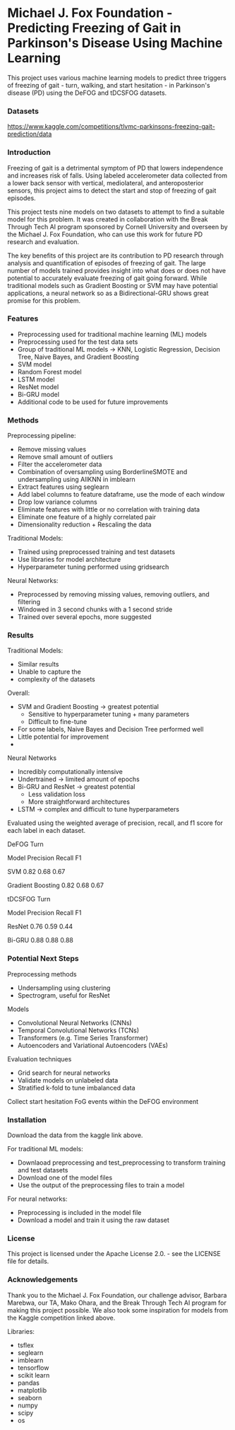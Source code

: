 # Michael J. Fox Foundation - Predicting Freezing of Gait in Parkinson's Disease Using Machine Learning
This project uses various machine learning models to predict three triggers of freezing of gait - turn, walking, and start hesitation - in Parkinson's disease (PD) using the DeFOG and tDCSFOG datasets. 

### Datasets
https://www.kaggle.com/competitions/tlvmc-parkinsons-freezing-gait-prediction/data

### Introduction
Freezing of gait is a detrimental symptom of PD that lowers independence and increases risk of falls. Using labeled accelerometer data collected from a lower back sensor with vertical, mediolateral, and anteroposterior sensors, this project aims to detect the start and stop of freezing of gait episodes. 

This project tests nine models on two datasets to attempt to find a suitable model for this problem. It was created in collaboration with the Break Through Tech AI program sponsored by Cornell University and overseen by the Michael J. Fox Foundation, who can use this work for future PD research and evaluation. 

The key benefits of this project are its contribution to PD research through analysis and quantification of episodes of freezing of gait. The large number of models trained provides insight into what does or does not have potential to accurately evaluate freezing of gait going forward. While traditional models such as Gradient Boosting or SVM may have potential applications, a neural network so as a Bidirectional-GRU shows great promise for this problem.

### Features
- Preprocessing used for traditional machine learning (ML) models
- Preprocessing used for the test data sets
- Group of traditional ML models -> KNN, Logistic Regression, Decision Tree, Naive Bayes, and Gradient Boosting
- SVM model
- Random Forest model
- LSTM model
- ResNet model
- Bi-GRU model
- Additional code to be used for future improvements

### Methods
Preprocessing pipeline:
- Remove missing values
- Remove small amount of outliers 
- Filter the accelerometer data
- Combination of oversampling using BorderlineSMOTE and undersampling using AllKNN in imblearn
- Extract features using seglearn
- Add label columns to feature dataframe, use the mode of each window
- Drop low variance columns
- Eliminate features with little or no correlation with training data
- Eliminate one feature of a highly correlated pair
- Dimensionality reduction + Rescaling the data

Traditional Models:
- Trained using preprocessed training and test datasets
- Use libraries for model architecture
- Hyperparameter tuning performed using gridsearch

Neural Networks:
- Preprocessed by removing missing values, removing outliers, and filtering
- Windowed in 3 second chunks with a 1 second stride
- Trained over several epochs, more suggested

### Results
Traditional Models:
- Similar results
- Unable to capture the
- complexity of the datasets

Overall:
 - SVM and Gradient Boosting -> greatest potential
   - Sensitive to hyperparameter tuning + many parameters
   - Difficult to fine-tune
 - For some labels, Naive Bayes and Decision Tree performed well
 - Little potential for improvement
 -
Neural Networks
- Incredibly computationally intensive
- Undertrained -> limited amount of epochs
- Bi-GRU and ResNet -> greatest potential
  - Less validation loss
  - More straightforward architectures
- LSTM -> complex and difficult to tune hyperparameters

Evaluated using the weighted average of precision, recall, and f1 score for each label in each dataset.

DeFOG Turn

Model          Precision  Recall   F1

SVM               0.82     0.68   0.67

Gradient Boosting 0.82     0.68   0.67

tDCSFOG Turn

Model    Precision  Recall   F1

ResNet     0.76      0.59   0.44

Bi-GRU     0.88     0.88   0.88

### Potential Next Steps
Preprocessing methods
- Undersampling using clustering
- Spectrogram, useful for ResNet
  
Models
- Convolutional Neural Networks (CNNs)
- Temporal Convolutional Networks (TCNs)
- Transformers (e.g. Time Series Transformer)
- Autoencoders and Variational Autoencoders (VAEs)

Evaluation techniques
- Grid search for neural networks
- Validate models on unlabeled data
- Stratified k-fold to tune imbalanced data

Collect start hesitation FoG events within the DeFOG environment

### Installation
Download the data from the kaggle link above.

For traditional ML models:
- Downlaoad preprocessing and test_preprocessing to transform training and test datasets
- Download one of the model files
- Use the output of the preprocessing files to train a model

For neural networks:
- Preprocessing is included in the model file
- Download a model and train it using the raw dataset

### License
This project is licensed under the Apache License 2.0. - see the LICENSE file for details.

### Acknowledgements
Thank you to the Michael J. Fox Foundation, our challenge advisor, Barbara Marebwa, our TA, Mako Ohara, and the Break Through Tech AI program for making this project possible. We also took some inspiration for models from the Kaggle competition linked above.

Libraries:
- tsflex
- seglearn
- imblearn
- tensorflow
- scikit learn
- pandas
- matplotlib
- seaborn
- numpy
- scipy
- os
